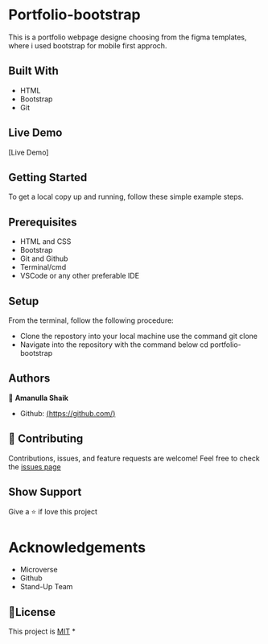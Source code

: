 # Portfolio-bootstrap
This is a portfolio webpage designe choosing from the figma templates, where i used bootstrap for mobile first approch.
## Built With
* HTML
* Bootstrap
* Git

## Live Demo 

[Live Demo]

## Getting Started

To get a local copy up and running, follow these simple example steps.

## Prerequisites
* HTML and CSS
* Bootstrap
* Git and Github
* Terminal/cmd
* VSCode or any other preferable IDE

## Setup
From the terminal, follow the following procedure:
* Clone the repostory into your local machine
use the command git clone
* Navigate into the repository with the command below
cd portfolio-bootstrap

## Authors

👤 **Amanulla Shaik**
* Github: [(https://github.com/)](https://github.com/Amanulla)

## 🤝 Contributing
Contributions, issues, and feature requests are welcome!
Feel free to check the [issues page]([https://github.com/Amanulla/review/issues])
## Show Support
Give a ⭐️ if love this project 
# Acknowledgements
* Microverse
* Github
* Stand-Up Team
## 📝License
This project is [MIT](https://github.com/Carshy/readme-template/blob/master/MIT.md)
* 
